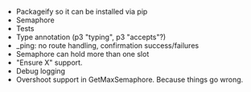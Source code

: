 - Packageify so it can be installed via pip
- Semaphore
- Tests
- Type annotation (p3 "typing", p3 "accepts"?)
- _ping: no route handling, confirmation success/failures
- Semaphore can hold more than one slot
- "Ensure X" support.
- Debug logging
- Overshoot support in GetMaxSemaphore. Because things go wrong.